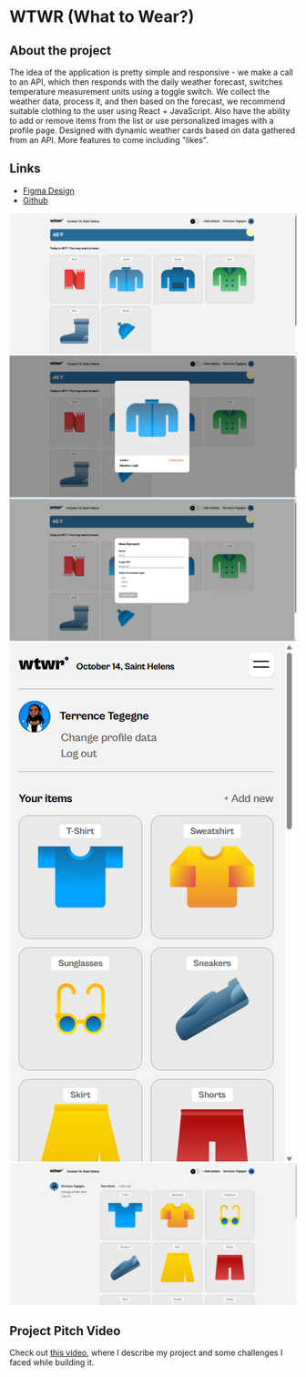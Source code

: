 # WTWR (What to Wear?)

## About the project

The idea of the application is pretty simple and responsive - we make a call to an API, which then responds with the daily weather forecast, switches temperature measurement units using a toggle switch. We collect the weather data, process it, and then based on the forecast, we recommend suitable clothing to the user using React + JavaScript. Also have the ability to add or remove items from the list or use personalized images with a profile page. Designed with dynamic weather cards based on data gathered from an API. More features to come including "likes".

## Links

- [Figma Design](https://www.figma.com/file/DTojSwldenF9UPKQZd6RRb/Sprint-10%3A-WTWR)
- [Github](https://JC-codes.github.io/se_project_react)

![alt text](public/mainScreen.png)
![alt text](public/itemModal.png)
![alt text](public/formModal.png)
![alt text](public/mobile.png)
![alt text](public/profile.png)

## Project Pitch Video

Check out [this video](https://drive.google.com/file/d/1BS4SQy4XgovdUpF3pNPS2hGKhWhaL7L0/view?usp=drive_link), where I describe my
project and some challenges I faced while building it.
